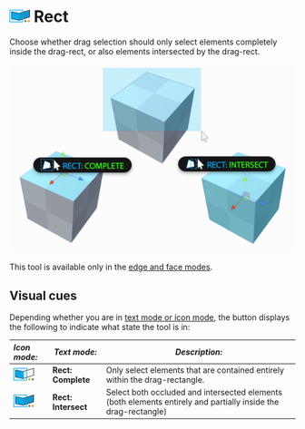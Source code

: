 # ![Selection Rect icon](images/icons/Selection_Rect_Intersect.png) Rect

Choose whether drag selection should only select elements completely inside the drag-rect, or also elements intersected by the drag-rect.

![Same drag action has different effect depending on Rect setting](images/DragRect_Example.png)

This tool is available only in the [edge and face modes](modes.md).



## Visual cues

Depending whether you are in [text mode or icon mode](toolbar.md#buttonmode), the button displays the following to indicate what state the tool is in:

| ***Icon mode:***                                        | *Text mode:*        | ***Description:***                                           |
| :------------------------------------------------------ | ------------------- | ------------------------------------------------------------ |
| ![Complete](images/icons/Selection_Rect_Complete.png)   | **Rect: Complete**  | Only select elements that are contained entirely within the drag-rectangle. |
| ![Intersect](images/icons/Selection_Rect_Intersect.png) | **Rect: Intersect** | Select both occluded and intersected elements (both elements entirely and partially inside the drag-rectangle) |



